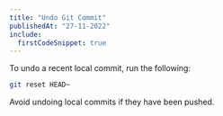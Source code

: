 ```yaml
---
title: "Undo Git Commit"
publishedAt: "27-11-2022"
include:
  firstCodeSnippet: true
---
```


To undo a recent local commit, run the following:

```bash
git reset HEAD~
```

Avoid undoing local commits if they have been pushed.
